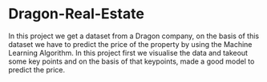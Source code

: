 # Dragon-Real-Estate
In this project we get a dataset from a Dragon company, on the basis of this dataset we have to predict the price of the property by using the Machine Learning Algorithm. In this project first we visualise the data and takeout some key points and on the basis of that keypoints, made a good model to predict the price. 
